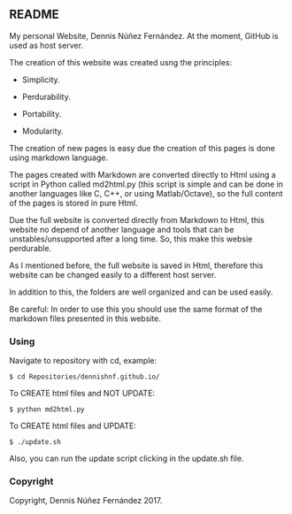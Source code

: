 
## README ##

My personal Website, Dennis Núñez Fernández. At the moment, GitHub is used as host server.

The creation of this website was created usng the principles:

- Simplicity.

- Perdurability.

- Portability.

- Modularity.

The creation of new pages is easy due the creation of this pages is done using markdown language.

The pages created with Markdown are converted directly to Html using a script in Python called md2html.py (this script is simple and can be done in another languages like C, C++, or using Matlab/Octave), so the full content of the pages is stored in pure Html.

Due the full website is converted directly from Markdown to Html, this website no depend of another language and tools that can be unstables/unsupported after a long time. So, this make this websie perdurable.

As I mentioned before, the full website is saved in Html, therefore this website can be changed easily to a different host server.

In addition to this, the folders are well organized and can be used easily.

Be careful: In order to use this you should use the same format of the markdown files presented in this website.

### Using ###

Navigate to repository with cd, example:

```
$ cd Repositories/dennishnf.github.io/
```

To CREATE html files and NOT UPDATE:

```
$ python md2html.py
```

To CREATE html files and UPDATE:

```
$ ./update.sh
```

Also, you can run the update script clicking in the update.sh file.

### Copyright ###

Copyright, Dennis Núñez Fernández 2017.

